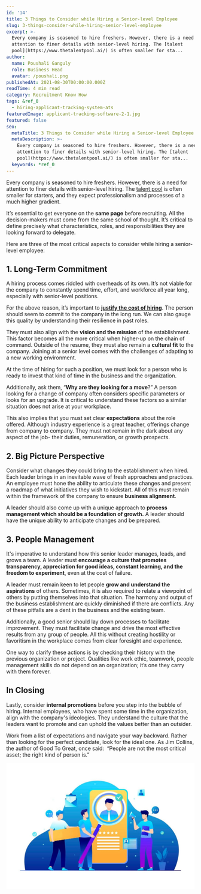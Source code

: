 ```yaml
---
id: '14'
title: 3 Things to Consider while Hiring a Senior-level Employee
slug: 3-things-consider-while-hiring-senior-level-employee
excerpt: >-
  Every company is seasoned to hire freshers. However, there is a need for
  attention to finer details with senior-level hiring. The [talent
  pool](https://www.thetalentpool.ai/) is often smaller for sta...
author:
  name: Poushali Ganguly
  role: Business Head
  avatar: /poushali.png
publishedAt: 2021-08-30T00:00:00.000Z
readTime: 4 min read
category: Recruitment Know How
tags: &ref_0
  - hiring-applicant-tracking-system-ats
featuredImage: applicant-tracking-software-2-1.jpg
featured: false
seo:
  metaTitle: 3 Things to Consider while Hiring a Senior-level Employee
  metaDescription: >-
    Every company is seasoned to hire freshers. However, there is a need for
    attention to finer details with senior-level hiring. The [talent
    pool](https://www.thetalentpool.ai/) is often smaller for sta...
  keywords: *ref_0
---
```


Every company is seasoned to hire freshers. However, there is a need for attention to finer details with senior-level hiring. The [talent pool](https://www.thetalentpool.ai/) is often smaller for starters, and they expect professionalism and processes of a much higher gradient. 

It’s essential to get everyone on the **same page** before recruiting. All the decision-makers must come from the same school of thought. It’s critical to define precisely what characteristics, roles, and responsibilities they are looking forward to delegate. 

<!--more-->

Here are three of the most critical aspects to consider while hiring a senior-level employee:  

## 1\. Long-Term Commitment

A hiring process comes riddled with overheads of its own. It’s not viable for the company to constantly spend time, effort, and workforce all year long, especially with senior-level positions. 

For the above reason, it’s important to **[justify the cost of hiring](https://www.thetalentpool.ai/blogs/tips-to-hire-cost-effectively/)**. The person should seem to commit to the company in the long run. We can also gauge this quality by understanding their resilience in past roles.

They must also align with the **vision and the mission** of the establishment. This factor becomes all the more critical when higher-up on the chain of command. Outside of the resume, they must also remain a **cultural fit** to the company. Joining at a senior level comes with the challenges of adapting to a new working environment.

At the time of hiring for such a position, we must look for a person who is ready to invest that kind of time in the business and the organization.

Additionally, ask them, “**Why are they looking for a move**?” A person looking for a change of company often considers specific parameters or looks for an upgrade. It is critical to understand these factors so a similar situation does not arise at your workplace. 

This also implies that you must set clear **expectations** about the role offered. Although industry experience is a great teacher, offerings change from company to company. They must not remain in the dark about any aspect of the job- their duties, remuneration, or growth prospects. 

## 2\. Big Picture Perspective

Consider what changes they could bring to the establishment when hired. Each leader brings in an inevitable wave of fresh approaches and practices. An employee must hone the ability to articulate these changes and present a roadmap of what initiatives they wish to kickstart. All of this must remain within the framework of the company to ensure **business alignment**. 

A leader should also come up with a unique approach to **process management which should be a foundation of growth.** A leader should have the unique ability to anticipate changes and be prepared.

## 3\. People Management 

It's imperative to understand how this senior leader manages, leads, and grows a team. A leader must **encourage a culture that promotes transparency, appreciation for good ideas, constant learning, and the freedom to experiment**, even at the cost of failure. 

A leader must remain keen to let people **grow and understand the aspirations** of others. Sometimes, it is also required to relate a viewpoint of others by putting themselves into that situation. The harmony and output of the business establishment are quickly diminished if there are conflicts. Any of these pitfalls are a dent in the business and the existing team. 

Additionally, a good senior should lay down processes to facilitate improvement. They must facilitate change and drive the most effective results from any group of people. All this without creating hostility or favoritism in the workplace comes from clear foresight and experience. 

One way to clarify these actions is by checking their history with the previous organization or project. Qualities like work ethic, teamwork, people management skills do not depend on an organization; it’s one they carry with them forever.   

## In Closing

Lastly, consider **internal promotions** before you step into the bubble of hiring. Internal employees, who have spent some time in the organization, align with the company's ideologies. They understand the culture that the leaders want to promote and can uphold the values better than an outsider.

Work from a list of expectations and navigate your way backward. Rather than looking for the perfect candidate, look for the ideal one. As Jim Collins, the author of Good To Great, once said:  “People are not the most critical asset; the right kind of person is.”

![applicant-tracking-software-2](images/applicant-tracking-software-2-1-1024x683.jpg)

